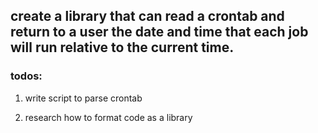 ## create a library that can read a crontab and return to a user the date and time that each job will run relative to the current time.

### todos:
1. write script to parse crontab

1. research how to format code as a library
